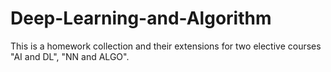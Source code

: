 # Deep-Learning-and-Algorithm
This is a homework collection and their extensions for two elective courses "AI and DL", "NN and ALGO".

